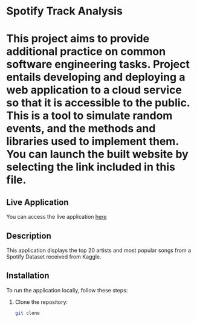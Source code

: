 # Spotify Track Analysis
# This project aims to provide additional practice on common software engineering tasks. Project entails developing and deploying a web application to a cloud service so that it is accessible to the public. This is a tool to simulate random events, and the methods and libraries used to implement them. You can launch the built website by selecting the link included in this file.
## Live Application
You can access the live application [here](https://spotify-track-analysis.onrender.com/)
## Description
This application displays the top 20 artists and most popular songs from a Spotify Dataset received from Kaggle.
## Installation
To run the application locally, follow these steps:

1. Clone the repository:
   ```bash
   git clone 
